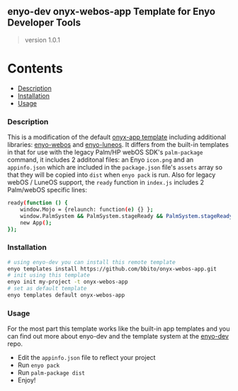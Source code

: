 ## enyo-dev onyx-webos-app Template for Enyo Developer Tools
> version 1.0.1

# Contents

* [Description](#description)
* [Installation](#installation)
* [Usage](#usage)

### <a name="description"></a>Description

This is a modification of the default [onyx-app template](https://github.com/enyojs/enyo-dev/tree/master/lib/enyo/lib/default-templates/onyx-app) including additional libraries: [enyo-webos](https://github.com/enyojs/enyo-webos.git) and [enyo-luneos](https://github.com/JayCanuck/enyo-luneos). It differs from the built-in templates in that for use with the legacy Palm/HP webOS SDK's `palm-package` command, it includes 2 additonal files: an Enyo `icon.png` and an `appinfo.json` which are included in the `package.json` file's `assets` array so that they will be copied into `dist` when `enyo pack` is run. Also for legacy webOS / LuneOS support, the `ready` function in `index.js` includes 2 Palm/webOS specific lines:
```bash
ready(function () {
	window.Mojo = {relaunch: function(e) {} };
	window.PalmSystem && PalmSystem.stageReady && PalmSystem.stageReady();
	new App();
});
```

### <a name="installation"></a>Installation
```bash
# using enyo-dev you can install this remote template
enyo templates install https://github.com/bbito/onyx-webos-app.git
# init using this template
enyo init my-project -t onyx-webos-app
# set as default template
enyo templates default onyx-webos-app
```
### <a name="usage"></a>Usage

For the most part this template works like the built-in app templates and you can find out more about enyo-dev and the template system at the [enyo-dev](https://github.com/enyojs/enyo-dev) repo.

* Edit the `appinfo.json` file to reflect your project
* Run `enyo pack`
* Run `palm-package dist`
* Enjoy!
